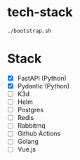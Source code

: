 # tech-stack

```
./bootstrap.sh
```

# Stack

- [x] FastAPI (Python)
- [x] Pydantic (Python)
- [ ] K3d
- [ ] Helm
- [ ] Postgres
- [ ] Redis
- [ ] Rabbitmq
- [ ] Github Actions
- [ ] Golang
- [ ] Vue.js
